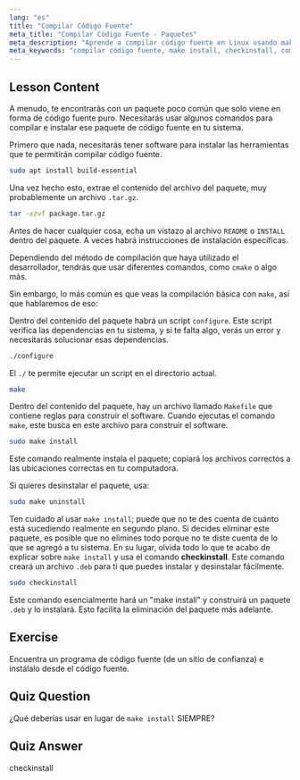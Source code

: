 ```yaml
---
lang: "es"
title: "Compilar Código Fuente"
meta_title: "Compilar Código Fuente - Paquetes"
meta_description: "Aprende a compilar código fuente en Linux usando make, configure y checkinstall. Comprende el proceso de construcción para usuarios principiantes e intermedios."
meta_keywords: "compilar código fuente, make install, checkinstall, compilar Linux, build-essential, tutorial de Linux, guía para principiantes"
---
```


## Lesson Content

A menudo, te encontrarás con un paquete poco común que solo viene en forma de código fuente puro. Necesitarás usar algunos comandos para compilar e instalar ese paquete de código fuente en tu sistema.

Primero que nada, necesitarás tener software para instalar las herramientas que te permitirán compilar código fuente.

```bash
sudo apt install build-essential
```

Una vez hecho esto, extrae el contenido del archivo del paquete, muy probablemente un archivo `.tar.gz`.

```bash
tar -xzvf package.tar.gz
```

Antes de hacer cualquier cosa, echa un vistazo al archivo `README` o `INSTALL` dentro del paquete. A veces habrá instrucciones de instalación específicas.

Dependiendo del método de compilación que haya utilizado el desarrollador, tendrás que usar diferentes comandos, como `cmake` o algo más.

Sin embargo, lo más común es que veas la compilación básica con `make`, así que hablaremos de eso:

Dentro del contenido del paquete habrá un script `configure`. Este script verifica las dependencias en tu sistema, y si te falta algo, verás un error y necesitarás solucionar esas dependencias.

```bash
./configure
```

El `./` te permite ejecutar un script en el directorio actual.

```bash
make
```

Dentro del contenido del paquete, hay un archivo llamado `Makefile` que contiene reglas para construir el software. Cuando ejecutas el comando `make`, este busca en este archivo para construir el software.

```bash
sudo make install
```

Este comando realmente instala el paquete; copiará los archivos correctos a las ubicaciones correctas en tu computadora.

Si quieres desinstalar el paquete, usa:

```bash
sudo make uninstall
```

Ten cuidado al usar `make install`; puede que no te des cuenta de cuánto está sucediendo realmente en segundo plano. Si decides eliminar este paquete, es posible que no elimines todo porque no te diste cuenta de lo que se agregó a tu sistema. En su lugar, olvida todo lo que te acabo de explicar sobre `make install` y usa el comando **checkinstall**. Este comando creará un archivo `.deb` para ti que puedes instalar y desinstalar fácilmente.

```bash
sudo checkinstall
```

Este comando esencialmente hará un "make install" y construirá un paquete `.deb` y lo instalará. Esto facilita la eliminación del paquete más adelante.

## Exercise

Encuentra un programa de código fuente (de un sitio de confianza) e instálalo desde el código fuente.

## Quiz Question

¿Qué deberías usar en lugar de `make install` SIEMPRE?

## Quiz Answer

checkinstall
